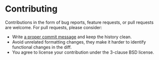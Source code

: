 Contributing
============

Contributions in the form of bug reports, feature requests, or pull requests are
welcome. For pull requests, please consider:

 * Write [a proper commit message][proper-commit] and keep the history clean.
 * Avoid unrelated formatting changes, they make it harder to identify
   functional changes in the diff.
 * You agree to license your contribution under the 3-clause BSD license.

[proper-commit]: http://tbaggery.com/2008/04/19/a-note-about-git-commit-messages.html
